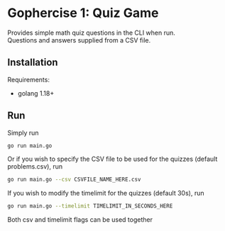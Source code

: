 # Gophercise 1: Quiz Game
Provides simple math quiz questions in the CLI when run.  
Questions and answers supplied from a CSV file.  

## Installation
Requirements:  
* golang 1.18+

## Run
Simply run
```bash
go run main.go
```
Or if you wish to specify the CSV file to be used for the quizzes (default problems.csv), run
```bash
go run main.go --csv CSVFILE_NAME_HERE.csv
```

If you wish to modify the timelimit for the quizzes (default 30s), run
```bash
go run main.go --timelimit TIMELIMIT_IN_SECONDS_HERE
```

Both csv and timelimit flags can be used together